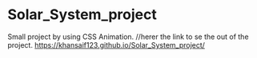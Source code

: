 # Solar_System_project
Small project by using CSS Animation.
//herer the link to se the out of the project.
https://khansaif123.github.io/Solar_System_project/

